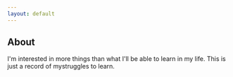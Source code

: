 ```yaml
---
layout: default
---
```


## About
I'm interested in more things than what I'll be able to learn in my life. This is just a record of mystruggles to learn.
